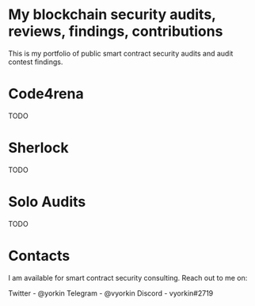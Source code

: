 # My blockchain security audits, reviews, findings, contributions

This is my portfolio of public smart contract security audits and audit contest findings.

# Code4rena

TODO

# Sherlock

TODO

# Solo Audits

TODO

# Contacts

I am available for smart contract security consulting. Reach out to me on:

Twitter - @yorkin
Telegram - @vyorkin
Discord - vyorkin#2719
